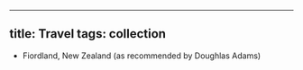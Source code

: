 
---
title: Travel
tags: collection
---

- Fiordland, New Zealand (as recommended by Doughlas Adams)
